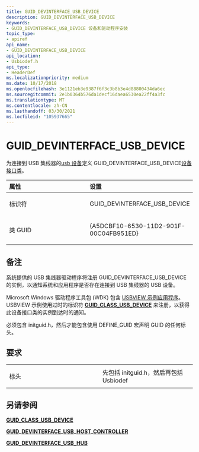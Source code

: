 ```yaml
---
title: GUID_DEVINTERFACE_USB_DEVICE
description: GUID_DEVINTERFACE_USB_DEVICE
keywords:
- GUID_DEVINTERFACE_USB_DEVICE 设备和驱动程序安装
topic_type:
- apiref
api_name:
- GUID_DEVINTERFACE_USB_DEVICE
api_location:
- Usbiodef.h
api_type:
- HeaderDef
ms.localizationpriority: medium
ms.date: 10/17/2018
ms.openlocfilehash: 3e1121eb3e9387f6f3c3b8b3e4d88800434da6ec
ms.sourcegitcommit: 2e1b0364b576da1decf16daea6530ea22ff4a3fc
ms.translationtype: MT
ms.contentlocale: zh-CN
ms.lasthandoff: 03/30/2021
ms.locfileid: "105937665"
---
```

# <a name="guid_devinterface_usb_device"></a>GUID_DEVINTERFACE_USB_DEVICE


为连接到 USB 集线器的[usb 设备](../index.yml)定义 GUID_DEVINTERFACE_USB_DEVICE[设备接口类](./overview-of-device-interface-classes.md)。

<table>
<colgroup>
<col width="50%" />
<col width="50%" />
</colgroup>
<thead>
<tr class="header">
<th align="left">属性</th>
<th align="left">设置</th>
</tr>
</thead>
<tbody>
<tr class="odd">
<td align="left"><p>标识符</p></td>
<td align="left"><p>GUID_DEVINTERFACE_USB_DEVICE</p></td>
</tr>
<tr class="even">
<td align="left"><p>类 GUID</p></td>
<td align="left"><p>{A5DCBF10-6530-11D2-901F-00C04FB951ED}</p></td>
</tr>
</tbody>
</table>

 

<a name="remarks"></a>备注
-------

系统提供的 USB 集线器驱动程序将注册 GUID_DEVINTERFACE_USB_DEVICE 的实例，以通知系统和应用程序是否存在连接到 USB 集线器的 USB 设备。

Microsoft Windows 驱动程序工具包 (WDK) 包含 [USBVIEW 示例应用程序](/samples/browse/)。 USBVIEW 示例使用过时的标识符 [**GUID_CLASS_USB_DEVICE**](guid-class-usb-device.md) 来注册，以获得此设备接口类的实例到达时的通知。

必须包含 initguid.h，然后才能包含使用 DEFINE_GUID 宏声明 GUID 的任何标头。

<a name="requirements"></a>要求
------------

<table>
<colgroup>
<col width="50%" />
<col width="50%" />
</colgroup>
<tbody>
<tr class="odd">
<td align="left"><p>标头</p></td>
<td align="left">先包括 initguid.h，然后再包括 Usbiodef</td>
</tr>
</tbody>
</table>

## <a name="see-also"></a>另请参阅


[**GUID_CLASS_USB_DEVICE**](guid-class-usb-device.md)

[**GUID_DEVINTERFACE_USB_HOST_CONTROLLER**](guid-devinterface-usb-host-controller.md)

[**GUID_DEVINTERFACE_USB_HUB**](guid-devinterface-usb-hub.md)

